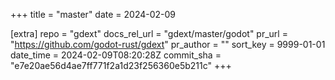 +++
title = "master"
date = 2024-02-09

[extra]
repo = "gdext"
docs_rel_url = "gdext/master/godot"
pr_url = "https://github.com/godot-rust/gdext"
pr_author = ""
sort_key = 9999-01-01
date_time = 2024-02-09T08:20:28Z
commit_sha = "e7e20ae56d4ae7ff771f2a1d23f256360e5b211c"
+++


